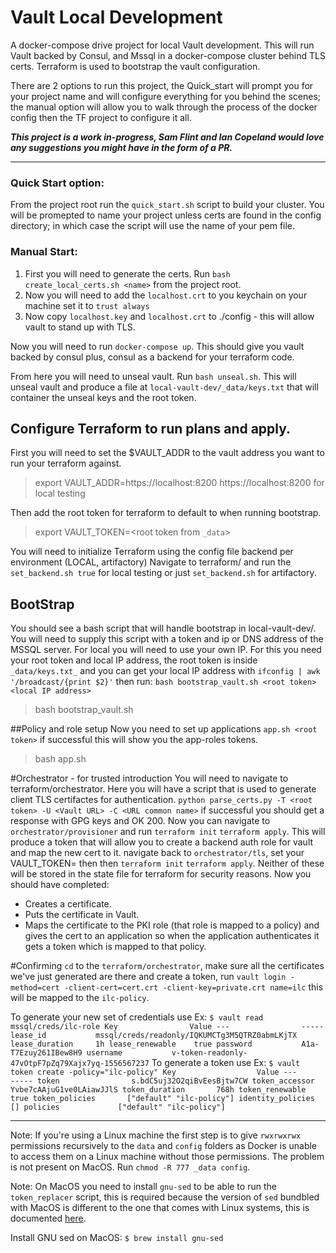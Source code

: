 # Vault Local Development
A docker-compose drive project for local Vault development. This will run Vault backed by Consul, and Mssql in a docker-compose cluster behind TLS certs. Terraform is used to bootstrap the vault configuration. 

There are 2 options to run this project, the Quick_start will prompt you for your project name and will configure everything for you behind the scenes; the manual option will allow you to walk through the process of the docker config then the TF project to configure it all. 

***This project is a work in-progress, Sam Flint and Ian Copeland would love any suggestions you might have in the form of a PR.***

---

### Quick Start option:
From the project root run the `quick_start.sh` script to build your cluster. You will be promepted to name your project unless certs are found in the config directory; in which case the script will use the name of your pem file. 

### Manual Start:
1. First you will need to generate the certs.   Run `bash create_local_certs.sh <name>` from the project root. 
2. Now you will need to add the `localhost.crt` to you keychain on your machine
set it to `trust always`
3. Now copy `localhost.key` and `localhost.crt` to ./config - this will allow
vault to stand up with TLS.

Now you will need to run `docker-compose up`.  This should give you vault backed by
consul plus, consul as a backend for your terraform code.

From here you will need to unseal vault. Run `bash unseal.sh`.  This will unseal vault and produce a file at
`local-vault-dev/_data/keys.txt` that will container the unseal keys and the root token.

## Configure Terraform to run plans and apply.
First you will need to set the $VAULT_ADDR to the vault address you want to run your terraform against.  
>export VAULT_ADDR=https://localhost:8200
> https://localhost:8200 for local testing

Then add the root token for terraform to default to when running bootstrap.
> export VAULT_TOKEN=<root token from `_data`>

You will need to initialize Terraform using the config file backend per environment (LOCAL, artifactory)
Navigate to terraform/ and run the `set_backend.sh true` for local testing or just `set_backend.sh` for artifactory.

## BootStrap
You should see a bash script that will handle bootstrap in local-vault-dev/. You will need to supply this script with a token and ip or DNS address of the MSSQL server.  For local you will need to use your own IP.
For this you need your root token and local IP address, the root token is inside `_data/keys.txt_` and you can get your local IP address with `ifconfig | awk '/broadcast/{print $2}'` then run:
`bash bootstrap_vault.sh <root token> <local IP address>`
> bash bootstrap_vault.sh <root-token> <ip>

##Policy and role setup
Now you need to set up applications `app.sh <root token>` if successful this will show you the app-roles tokens.
> bash app.sh <root-token>

#Orchestrator - for trusted introduction
You will need to navigate to terraform/orchestrator.  Here you will have a script that is used to generate client TLS certifactes for authentication. `python parse_certs.py -T <root token> -U <Vault URL> -C <URL common name>` if successful you should get a response with GPG keys and OK 200.
Now you can navigate to `orchestrator/provisioner` and run `terraform init` `terraform apply`.  This will produce a token that will allow you to create a
backend auth role for vault and map the new cert to it.  navigate back to `orchestrator/tls`, set your VAULT_TOKEN=<new token you just go> then then `terraform init` `terraform apply`.  Neither of these will be stored in the state file for terraform for security reasons.
Now you should have completed:
  - Creates a certificate.
  - Puts the certificate in Vault.
  - Maps the certificate to the PKI role (that role is mapped to a policy) and gives the cert to an application so when the application authenticates it gets a token which is mapped to that policy.

#Confirming
`cd` to the `terraform/orchestrator`, make sure all the certificates we've just generated are there and create a token, run `vault login -method=cert -client-cert=cert.crt -client-key=private.crt name=ilc` this will be mapped to the `ilc-policy`.

To generate your new set of credentials use
    Ex:
    ```
    $ vault read mssql/creds/ilc-role
    Key                Value
    ---                -----
    lease_id           mssql/creds/readonly/IQKUMCTg3M5QTRZ0abmLKjTX
    lease_duration     1h
    lease_renewable    true
    password           A1a-T7Ezuy261IBew8H9
    username           v-token-readonly-47vOtpF7pZq79Xajx7yq-1556567237
    ```
To generate a token use
    Ex:
    ```
    $ vault token create -policy="ilc-policy"
    Key                  Value
    ---                  -----
    token                s.bdC5uj32O2qiBvEesBjtw7CW
    token_accessor       Yvbe7cAAjuG1ve0LAiawJJlS
    token_duration       768h
    token_renewable      true
    token_policies       ["default" "ilc-policy"]
    identity_policies    []
    policies             ["default" "ilc-policy"]
    ```

---

Note: If you're using a Linux machine the first step is to give `rwxrwxrwx` permissions recursively to the `data` and `config` folders as Docker is unable to access them on a Linux machine without those permissions. The problem is not present on MacOS. Run `chmod -R 777 _data config`.

Note: On MacOS you need to install `gnu-sed` to be able to run the `token_replacer` script, this is required because the version of `sed` bundbled with MacOS is different to the one that comes with Linux systems, this is documented [here](https://unix.stackexchange.com/questions/13711/differences-between-sed-on-mac-osx-and-other-standard-sed).

Install GNU sed on MacOS: `$ brew install gnu-sed`
